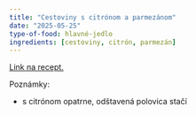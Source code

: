 ```yaml
---
title: "Cestoviny s citrónom a parmezánom"
date: "2025-05-25"
type-of-food: hlavné-jedlo
ingredients: [cestoviny, citrón, parmezán]
---
```


[Link na recept.](https://www.fitrecepty.sk/recept/cestoviny-s-citronom-a-parmezanom-pasta-al-limone)

Poznámky:

- s citrónom opatrne, odštavená polovica stačí

